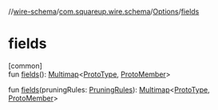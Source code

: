 //[wire-schema](../../../index.md)/[com.squareup.wire.schema](../index.md)/[Options](index.md)/[fields](fields.md)

# fields

[common]\
fun [fields](fields.md)(): [Multimap](../-multimap/index.md)&lt;[ProtoType](../-proto-type/index.md), [ProtoMember](../-proto-member/index.md)&gt;

fun [fields](fields.md)(pruningRules: [PruningRules](../-pruning-rules/index.md)): [Multimap](../-multimap/index.md)&lt;[ProtoType](../-proto-type/index.md), [ProtoMember](../-proto-member/index.md)&gt;
